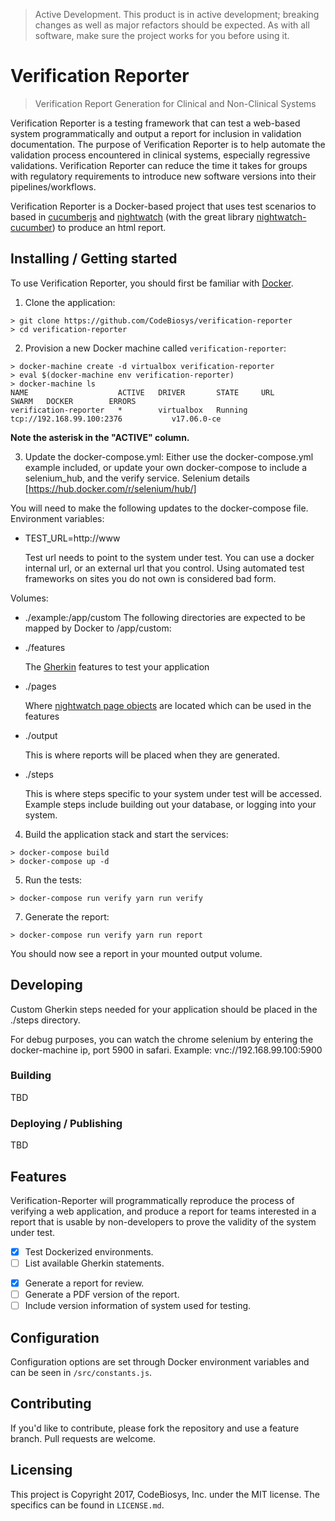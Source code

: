 > Active Development. This product is in active development; breaking changes
> as well as major refactors should be expected. As with all software, make sure
> the project works for you before using it.

# Verification Reporter
> Verification Report Generation for Clinical and Non-Clinical Systems

Verification Reporter is a testing framework that can test a web-based system
programmatically and output a report for inclusion in validation documentation.
The purpose of Verification Reporter is to help automate the validation process
encountered in clinical systems, especially regressive validations. Verification Reporter can reduce the time it takes for groups with regulatory requirements to introduce new software versions into their pipelines/workflows.

Verification Reporter is a Docker-based project that uses test scenarios to
based in [cucumberjs]([https://github.com/cucumber/cucumber-js) and
[nightwatch](http://nightwatchjs.org/) (with the great library [nightwatch-cucumber](https://github.com/mucsi96/nightwatch-cucumber]))
to produce an html report.

## Installing / Getting started

To use Verification Reporter, you should first be familiar with [Docker](https://www.docker.com/).

1. Clone the application:

  ```
  > git clone https://github.com/CodeBiosys/verification-reporter
  > cd verification-reporter
  ```

2. Provision a new Docker machine called `verification-reporter`:

  ```
  > docker-machine create -d virtualbox verification-reporter
  > eval $(docker-machine env verification-reporter)
  > docker-machine ls
  NAME                    ACTIVE   DRIVER       STATE     URL                         SWARM   DOCKER        ERRORS
  verification-reporter   *        virtualbox   Running   tcp://192.168.99.100:2376           v17.06.0-ce
  ```

  **Note the asterisk in the "ACTIVE" column.**

3. Update the docker-compose.yml:
  Either use the docker-compose.yml example included, or update your own
  docker-compose to include a selenium_hub, and the verify service.
  Selenium details [https://hub.docker.com/r/selenium/hub/]

  You will need to make the following updates to the docker-compose file.
  Environment variables:
  - TEST_URL=http://www

    Test url needs to point to the system under test. You can use a docker
    internal url, or an external url that you control. Using automated test
    frameworks on sites you do not own is considered bad form.

  Volumes:
  - ./example:/app/custom
  The following directories are expected to be mapped by Docker to /app/custom:

  - ./features

    The [Gherkin](https://github.com/cucumber/cucumber/wiki/Gherkin) features to
    test your application

  - ./pages

    Where [nightwatch page objects](https://github.com/nightwatchjs/nightwatch/wiki/Page-Object-API)
    are located which can be used in the features

  - ./output

    This is where reports will be placed when they are generated.

  - ./steps

    This is where steps specific to your system under test will be accessed.
    Example steps include building out your database, or logging into your
    system.

4. Build the application stack and start the services:
  ```
  > docker-compose build
  > docker-compose up -d
  ```

5. Run the tests:
  ```
  > docker-compose run verify yarn run verify
  ```
7. Generate the report:
  ```
  > docker-compose run verify yarn run report
  ```


You should now see a report in your mounted output volume.

## Developing

Custom Gherkin steps needed for your application should be placed in the
./steps directory.

For debug purposes, you can watch the chrome selenium by entering the
docker-machine ip, port 5900 in safari. Example: vnc://192.168.99.100:5900

### Building

TBD

### Deploying / Publishing

TBD

## Features

Verification-Reporter will programmatically reproduce the process of verifying
a web application, and produce a report for teams interested in a report that
is usable by non-developers to prove the validity of the system under test.

- [x] Test Dockerized environments.
- [ ] List available Gherkin statements.
* [x] Generate a report for review.
* [ ] Generate a PDF version of the report.
* [ ] Include version information of system used for testing.

## Configuration

Configuration options are set through Docker environment variables and
can be seen in `/src/constants.js`.

## Contributing

If you'd like to contribute, please fork the repository and use a feature
branch. Pull requests are welcome.

## Licensing

This project is Copyright 2017, CodeBiosys, Inc. under the MIT license.
The specifics can be found in `LICENSE.md`.
